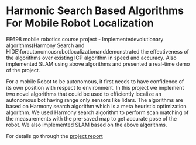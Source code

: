 # Harmonic Search Based Algorithms For Mobile Robot Localization
EE698 mobile robotics course project - Implementedevolutionary algorithms(Harmony Search and HIDE)forautonomousrobotlocalizationanddemonstrated the effectiveness of the algorithms over existing ICP algorithm in speed and accuracy. Also implemented SLAM using above algorithms and presented a real-time demo of the project.

For a mobile Robot to be autonomous, it first needs to have confidence of its own position with respect to environment. 
In this project we implement two novel algorithms that could be used to efficiently localize an autonomous bot
having range only sensors like lidars. The algorithms are based on Harmony search algorithm which is a meta heuristic
optimization algorithm. We used Harmony search algorithm to perform scan matching of the measurements with the pre-saved
map to get accurate pose of the robot. We also implemented SLAM based on the above algorithms.

For details go through the [project report](https://github.com/sat7dwi/robot_localisation/blob/master/EE698G_Report.pdf)
